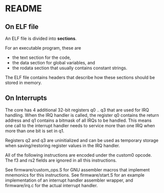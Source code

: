 # README

## On ELF file

An ELF file is divided into **sections**. 

For an executable program, these are
* the text section for the code, 
* the data section for global variables, and 
* the rodata section that usually contains constant strings. 

The ELF file contains headers that describe how these sections should be stored in memory. 


## On Interrupts

The core has 4 additional 32-bit registers q0 .. q3 that are used for IRQ handling. When the IRQ handler is called, the register q0 contains the return address and q1 contains a bitmask of all IRQs to be handled. This means one call to the interrupt handler needs to service more than one IRQ when more than one bit is set in q1.

Registers q2 and q3 are uninitialized and can be used as temporary storage when saving/restoring register values in the IRQ handler.

All of the following instructions are encoded under the custom0 opcode. The f3 and rs2 fields are ignored in all this instructions.

See firmware/custom_ops.S for GNU assembler macros that implement mnemonics for this instructions.
See firmware/start.S for an example implementation of an interrupt handler assembler wrapper, and firmware/irq.c for the actual interrupt handler.